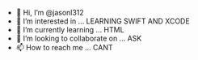 - 👋 Hi, I’m @jasonl312
- 👀 I’m interested in ... LEARNING SWIFT AND XCODE
- 🌱 I’m currently learning ... HTML
- 💞️ I’m looking to collaborate on ... ASK
- 📫 How to reach me ... CANT

<!---
jasonl312/jasonl312 is a ✨ special ✨ repository because its `README.md` (this file) appears on your GitHub profile.
You can click the Preview link to take a look at your changes.
--->
